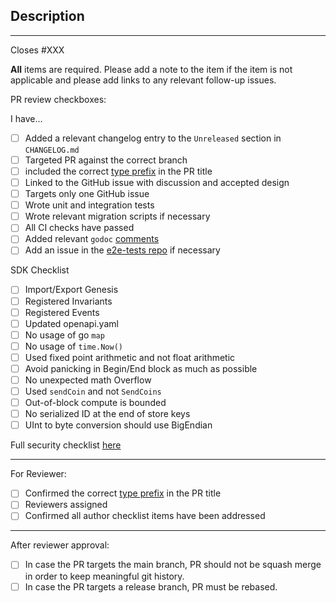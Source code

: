 ## Description

<!-- Add a description of the changes that this PR introduces and the files that
are the most critical to review.
-->

----

Closes #XXX

**All** items are required. Please add a note to the item if the item is not applicable and
please add links to any relevant follow-up issues.

PR review checkboxes:

I have...

- [ ]  Added a relevant changelog entry to the `Unreleased` section in `CHANGELOG.md`
- [ ]  Targeted PR against the correct branch
- [ ]  included the correct [type prefix](https://github.com/commitizen/conventional-commit-types/blob/v3.0.0/index.json) in the PR title
- [ ]  Linked to the GitHub issue with discussion and accepted design
- [ ]  Targets only one GitHub issue
- [ ]  Wrote unit and integration tests
- [ ]  Wrote relevant migration scripts if necessary
- [ ]  All CI checks have passed
- [ ]  Added relevant `godoc` [comments](https://blog.golang.org/godoc-documenting-go-code)
- [ ]  Add an issue in the [e2e-tests repo](https://github.com/dymensionxyz/e2e-tests) if necessary

SDK Checklist
- [ ] Import/Export Genesis
- [ ] Registered Invariants
- [ ] Registered Events
- [ ] Updated openapi.yaml
- [ ] No usage of go `map`
- [ ] No usage of `time.Now()`
- [ ] Used fixed point arithmetic and not float arithmetic
- [ ] Avoid panicking in Begin/End block as much as possible
- [ ] No unexpected math Overflow
- [ ] Used `sendCoin` and not `SendCoins`
- [ ] Out-of-block compute is bounded
- [ ] No serialized ID at the end of store keys
- [ ] UInt to byte conversion should use BigEndian

Full security checklist [here](https://www.faulttolerant.xyz/2024-01-16-cosmos-security-1/)


----

For Reviewer:

- [ ]  Confirmed the correct [type prefix](https://github.com/commitizen/conventional-commit-types/blob/v3.0.0/index.json) in the PR title
- [ ]  Reviewers assigned
- [ ]  Confirmed all author checklist items have been addressed

----

After reviewer approval:

- [ ]  In case the PR targets the main branch, PR should not be squash merge in order to keep meaningful git history.
- [ ]  In case the PR targets a release branch, PR must be rebased.
